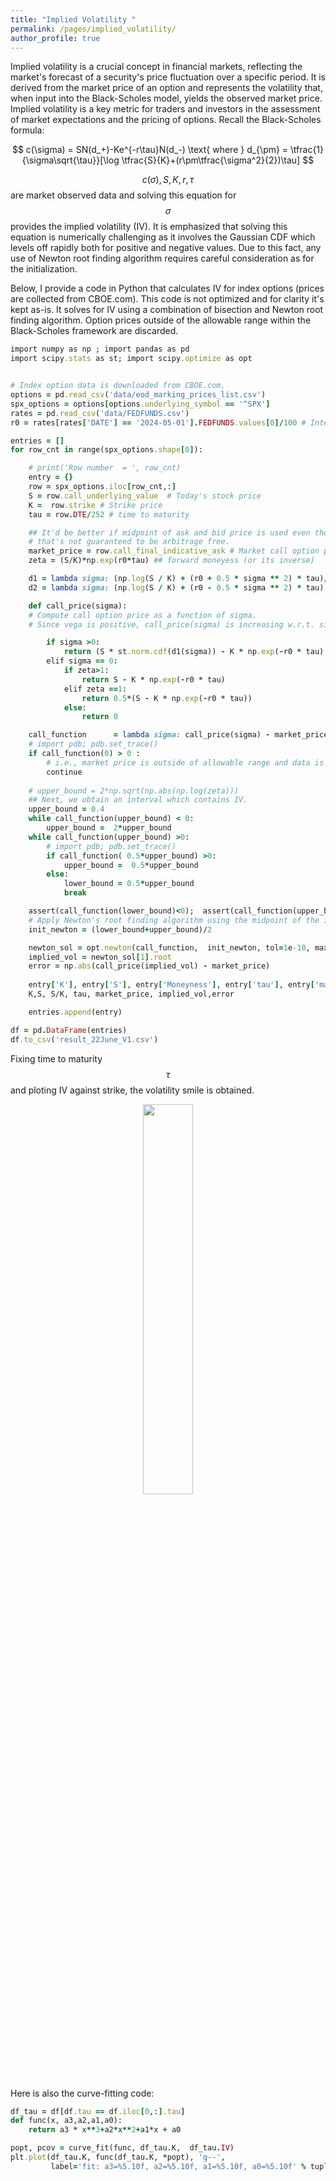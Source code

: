 ```yaml
---
title: "Implied Volatility "
permalink: /pages/implied_volatility/
author_profile: true
---
```


Implied volatility is a crucial concept in financial markets, reflecting the market's forecast of a security's price fluctuation over a specific period. It is derived from the market price of an option and represents the volatility that, when input into the Black-Scholes model, yields the observed market price. Implied volatility is a key metric for traders and investors in the assessment of market expectations and the pricing of options. Recall the Black-Scholes formula:

$$
c(\sigma) = SN(d_+)-Ke^{-r\tau}N(d_-) \text{ where } d_{\pm} = \tfrac{1}{\sigma\sqrt{\tau}}[\log \tfrac{S}{K}+(r\pm\tfrac{\sigma^2}{2})\tau]
$$

$$c(\sigma), S, K, r, \tau$$ are market observed data and solving this equation for $$\sigma$$ provides the implied volatility (IV). It is emphasized that solving this equation is numerically challenging as it involves the Gaussian CDF which levels off rapidly both for positive and negative values. Due to this fact, any use of Newton root finding algorithm requires careful consideration as for the initialization.

Below, I provide a code in Python that calculates IV for index options (prices are collected from CBOE.com). This code is not optimized and for clarity it's kept as-is. It solves for IV using a combination of bisection and Newton root finding algorithm. Option prices outside of the allowable range within the Black-Scholes framework are discarded. 

```rb
import numpy as np ; import pandas as pd 
import scipy.stats as st; import scipy.optimize as opt


# Index option data is downloaded from CBOE.com.
options = pd.read_csv('data/eod_marking_prices_list.csv')
spx_options = options[options.underlying_symbol == '^SPX']
rates = pd.read_csv('data/FEDFUNDS.csv')
r0 = rates[rates['DATE'] == '2024-05-01'].FEDFUNDS.values[0]/100 # Interest rate

entries = []
for row_cnt in range(spx_options.shape[0]):

    # print('Row number  = ', row_cnt)
    entry = {}
    row = spx_options.iloc[row_cnt,:]
    S = row.call_underlying_value  # Today's stock price
    K =  row.strike # Strike price
    tau = row.DTE/252 # time to maturity

    ## It'd be better if midpoint of ask and bid price is used even though
    # that's not guaranteed to be arbitrage free. 
    market_price = row.call_final_indicative_ask # Market call option price
    zeta = (S/K)*np.exp(r0*tau) ## forward moneyess (or its inverse)

    d1 = lambda sigma: (np.log(S / K) + (r0 + 0.5 * sigma ** 2) * tau)/(sigma * np.sqrt(tau))
    d2 = lambda sigma: (np.log(S / K) + (r0 - 0.5 * sigma ** 2) * tau) / (sigma * np.sqrt(tau))

    def call_price(sigma):
    # Compute call option price as a function of sigma.  
    # Since vega is positive, call_price(sigma) is increasing w.r.t. sigma.

        if sigma >0:
            return (S * st.norm.cdf(d1(sigma)) - K * np.exp(-r0 * tau) * st.norm.cdf(d2(sigma)))
        elif sigma == 0:
            if zeta>1:
                return S - K * np.exp(-r0 * tau) 
            elif zeta ==1:
                return 0.5*(S - K * np.exp(-r0 * tau))
            else:
                return 0

    call_function      = lambda sigma: call_price(sigma) - market_price
    # import pdb; pdb.set_trace()
    if call_function(0) > 0 : 
        # i.e., market price is outside of allowable range and data is discarded
        continue
    
    # upper_bound = 2*np.sqrt(np.abs(np.log(zeta)))
    ## Next, we obtain an interval which contains IV.
    upper_bound = 0.4
    while call_function(upper_bound) < 0: 
        upper_bound =  2*upper_bound
    while call_function(upper_bound) >0:
        # import pdb; pdb.set_trace()
        if call_function( 0.5*upper_bound) >0:
            upper_bound =  0.5*upper_bound
        else: 
            lower_bound = 0.5*upper_bound
            break 

    assert(call_function(lower_bound)<0);  assert(call_function(upper_bound)>0)  
    # Apply Newton's root finding algorithm using the midpoint of the interval above.
    init_newton = (lower_bound+upper_bound)/2

    newton_sol = opt.newton(call_function,  init_newton, tol=1e-10, maxiter=1000, disp=True, full_output=True)
    implied_vol = newton_sol[1].root
    error = np.abs(call_price(implied_vol) - market_price)
    
    entry['K'], entry['S'], entry['Moneyness'], entry['tau'], entry['market_price'],entry['IV'],entry['error'] = \
    K,S, S/K, tau, market_price, implied_vol,error

    entries.append(entry)

df = pd.DataFrame(entries)
df.to_csv('result_22June_V1.csv')
```
Fixing time to maturity $$\tau$$ and ploting IV against strike, the volatility smile is obtained. 

<p align="center">
<img src="http://sinabaghal.github.io/images/DJX_Smile.png" width="40%" height="40%">
</p>

Here is also the curve-fitting code:

```rb
df_tau = df[df.tau == df.iloc[0,:].tau]
def func(x, a3,a2,a1,a0):
    return a3 * x**3+a2*x**2+a1*x + a0

popt, pcov = curve_fit(func, df_tau.K,  df_tau.IV)
plt.plot(df_tau.K, func(df_tau.K, *popt), 'g--',
         label='fit: a3=%5.10f, a2=%5.10f, a1=%5.10f, a0=%5.10f' % tuple(popt))
```
